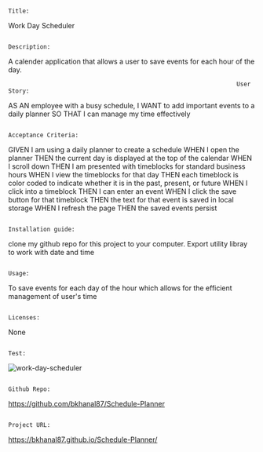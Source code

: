                                                                         Title: 

Work Day Scheduler

                                                                    Description: 

A calender application that allows a user to save events for each hour of the day. 

                                                                     User Story: 

AS AN employee with a busy schedule, I WANT to add important events to a daily planner SO THAT I can manage my time effectively

                                                                 Acceptance Criteria: 
                                            
GIVEN I am using a daily planner to create a schedule
WHEN I open the planner
THEN the current day is displayed at the top of the calendar
WHEN I scroll down
THEN I am presented with timeblocks for standard business hours
WHEN I view the timeblocks for that day
THEN each timeblock is color coded to indicate whether it is in the past, present, or future
WHEN I click into a timeblock
THEN I can enter an event
WHEN I click the save button for that timeblock
THEN the text for that event is saved in local storage
WHEN I refresh the page
THEN the saved events persist

                                                                  Installation guide: 
                                                                  
clone my github repo for this project to your computer. Export utility libray to work with date and time

                                                                        Usage: 

To save events for each day of the hour which allows for the efficient management of user's time

                                                                      Licenses: 

None

                                                                        Test: 
                                                                    
![work-day-scheduler](https://user-images.githubusercontent.com/87610840/141686181-a7de00df-6d14-4021-ac07-9099280cef62.JPG)

                                                                      Github Repo: 

https://github.com/bkhanal87/Schedule-Planner

                                                                      Project URL: 

https://bkhanal87.github.io/Schedule-Planner/





